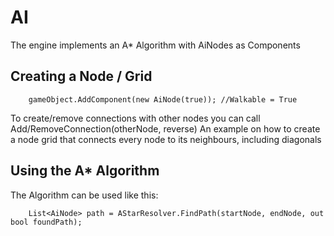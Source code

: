 # AI
The engine implements an A* Algorithm with AiNodes as Components
## Creating a Node / Grid
```
	gameObject.AddComponent(new AiNode(true)); //Walkable = True
```
To create/remove connections with other nodes you can call Add/RemoveConnection(otherNode, reverse)
An example on how to create a node grid that connects every node to its neighbours, including diagonals

## Using the A* Algorithm
The Algorithm can be used like this:

```
	List<AiNode> path = AStarResolver.FindPath(startNode, endNode, out bool foundPath);
```